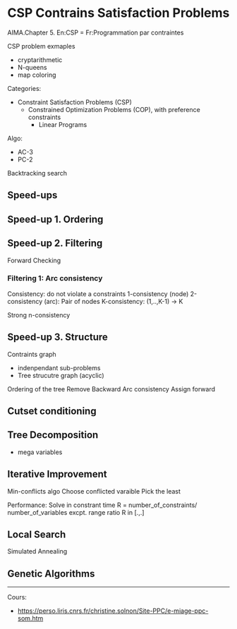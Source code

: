 # CSP Contrains Satisfaction Problems

AIMA.Chapter 5.
En:CSP = Fr:Programmation par contraintes

CSP problem exmaples
* cryptarithmetic
* N-queens
* map coloring


Categories:
* Constraint Satisfaction Problems (CSP)
    * Constrained Optimization Problems (COP), with preference constraints
        * Linear Programs


Algo:

* AC-3
* PC-2

Backtracking search
## Speed-ups

## Speed-up 1. Ordering

## Speed-up 2. Filtering
Forward Checking

### Filtering 1: Arc consistency
Consistency: do not violate a constraints
1-consistency (node)
2-consistency (arc): Pair of nodes
K-consistency: (1,..,K-1) -> K

Strong n-consistency


## Speed-up 3. Structure

Contraints graph
- indenpendant sub-problems
- Tree strucutre graph (acyclic)

Ordering of the tree
Remove Backward Arc consistency
Assign forward


## Cutset conditioning


## Tree Decomposition
- mega variables

## Iterative Improvement

Min-conflicts algo
Choose conflicted varaible
Pick the least

Performance:
Solve in constrant time
R = number_of_constraints/ number_of_variables
excpt. range ratio R in [.,.]



## Local Search
Simulated Annealing

## Genetic Algorithms


---
Cours:
* https://perso.liris.cnrs.fr/christine.solnon/Site-PPC/e-miage-ppc-som.htm